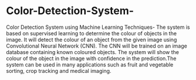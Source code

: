 # Color-Detection-System-
Color Detection System using Machine Learning Techniques- 
The system is based on supervised learning to determine the colour of objects in the image. It will detect the colour of an object from 
the given image using Convolutional Neural Network (CNN). The CNN will be trained on an image database containing known coloured objects. 
The system will show the colour of the object in the image with confidence in the prediction.The system can be used in many applications 
such as fruit and vegetable sorting, crop tracking and medical imaging.
